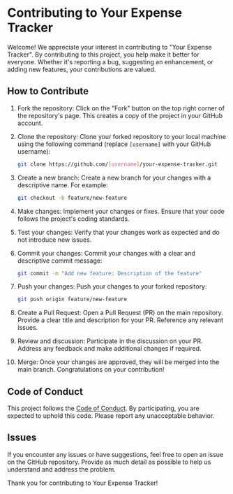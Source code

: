 # Contributing to Your Expense Tracker

Welcome! We appreciate your interest in contributing to "Your Expense Tracker". By contributing to this project, you help make it better for everyone. Whether it's reporting a bug, suggesting an enhancement, or adding new features, your contributions are valued.

## How to Contribute

1. Fork the repository: Click on the "Fork" button on the top right corner of the repository's page. This creates a copy of the project in your GitHub account.

2. Clone the repository: Clone your forked repository to your local machine using the following command (replace `[username]` with your GitHub username):

   ```bash
   git clone https://github.com/[username]/your-expense-tracker.git
   ```

3. Create a new branch: Create a new branch for your changes with a descriptive name. For example:

   ```bash
   git checkout -b feature/new-feature
   ```

4. Make changes: Implement your changes or fixes. Ensure that your code follows the project's coding standards.

5. Test your changes: Verify that your changes work as expected and do not introduce new issues.

6. Commit your changes: Commit your changes with a clear and descriptive commit message:

   ```bash
   git commit -m "Add new feature: Description of the feature"
   ```

7. Push your changes: Push your changes to your forked repository:

   ```bash
   git push origin feature/new-feature
   ```

8. Create a Pull Request: Open a Pull Request (PR) on the main repository. Provide a clear title and description for your PR. Reference any relevant issues.

9. Review and discussion: Participate in the discussion on your PR. Address any feedback and make additional changes if required.

10. Merge: Once your changes are approved, they will be merged into the main branch. Congratulations on your contribution!

## Code of Conduct

This project follows the [Code of Conduct](CODE_OF_CONDUCT.md). By participating, you are expected to uphold this code. Please report any unacceptable behavior.

## Issues

If you encounter any issues or have suggestions, feel free to open an issue on the GitHub repository. Provide as much detail as possible to help us understand and address the problem.

Thank you for contributing to Your Expense Tracker!
